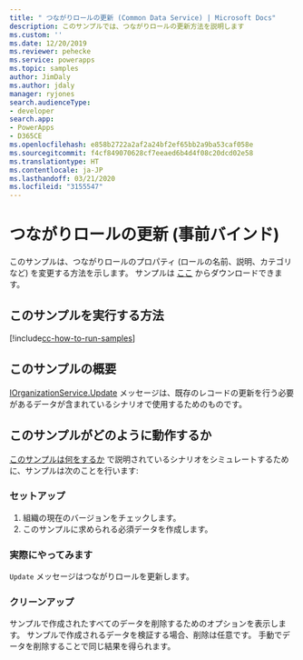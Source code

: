 ```yaml
---
title: " つながりロールの更新 (Common Data Service) | Microsoft Docs"
description: このサンプルでは、つながりロールの更新方法を説明します
ms.custom: ''
ms.date: 12/20/2019
ms.reviewer: pehecke
ms.service: powerapps
ms.topic: samples
author: JimDaly
ms.author: jdaly
manager: ryjones
search.audienceType:
- developer
search.app:
- PowerApps
- D365CE
ms.openlocfilehash: e858b2722a2af2a24bf2ef65bb2a9ba53caf058e
ms.sourcegitcommit: f4cf849070628cf7eeaed6b4d4f08c20dcd02e58
ms.translationtype: HT
ms.contentlocale: ja-JP
ms.lasthandoff: 03/21/2020
ms.locfileid: "3155547"
---
```

# <a name="update-a-connection-role-early-bound"></a>つながりロールの更新 (事前バインド)

このサンプルは、つながりロールのプロパティ (ロールの名前、説明、カテゴリなど) を変更する方法を示します。 サンプルは [ここ](https://github.com/microsoft/PowerApps-Samples/tree/master/cds/orgsvc/C%23/UpdateConnectionRole) からダウンロードできます。

## <a name="how-to-run-this-sample"></a>このサンプルを実行する方法

[!include[cc-how-to-run-samples](../../includes/cc-how-to-run-samples.md)]

## <a name="what-this-sample-does"></a>このサンプルの概要

[IOrganizationService.Update](https://docs.microsoft.com/dotnet/api/microsoft.xrm.sdk.iorganizationservice.update?view=dynamics-general-ce-9) メッセージは、既存のレコードの更新を行う必要があるデータが含まれているシナリオで使用するためのものです。

## <a name="how-this-sample-works"></a>このサンプルがどのように動作するか

[このサンプルは何をするか](#what-this-sample-does) で説明されているシナリオをシミュレートするために、サンプルは次のことを行います:

### <a name="setup"></a>セットアップ

1. 組織の現在のバージョンをチェックします。 
1. このサンプルに求められる必須データを作成します。

### <a name="demonstrate"></a>実際にやってみます

`Update` メッセージはつながりロールを更新します。

### <a name="clean-up"></a>クリーンアップ

サンプルで作成されたすべてのデータを削除するためのオプションを表示します。 サンプルで作成されるデータを検証する場合、削除は任意です。 手動でデータを削除することで同じ結果を得られます。